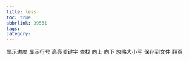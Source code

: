 ```yaml
---
title: less
toc: true
abbrlink: 39531
tags:
category:
---
```



显示进度
显示行号
高亮关键字
查找 向上 向下 忽略大小写
保存到文件
翻页